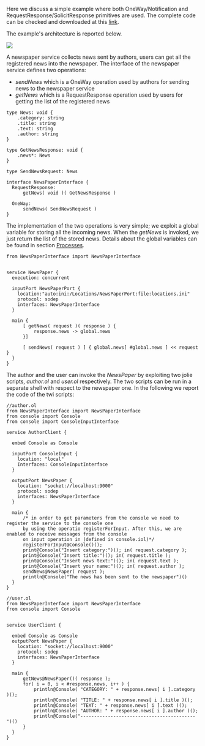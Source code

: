 Here we discuss a simple example where both OneWay/Notification and RequestResponse/SolicitResponse primitives are used. The complete code can be checked and downloaded at this [link](https://github.com/jolie/examples/tree/master/v1.10.x/02_basics/1_ports/newspaper).

The example's architecture is reported below.

![](https://docs.jolie-lang.org/v1.10.x/.gitbook/assets/newspaper.png)

A newspaper service collects news sent by authors, users can get all the registered news into the newspaper. The interface of the newspaper service defines two operations:

* _sendNews_ which is a OneWay operation used by authors for sending news to the newspaper service
* _getNews_ which is a RequestResponse operation used by users for getting the list of the registered news

```jolie
type News: void {
    .category: string
    .title: string
    .text: string
    .author: string
}

type GetNewsResponse: void {
    .news*: News
}

type SendNewsRequest: News

interface NewsPaperInterface {
  RequestResponse:
      getNews( void )( GetNewsResponse )

  OneWay:
      sendNews( SendNewsRequest )
}
```

The implementation of the two operations is very simple; we exploit a global variable for storing all the incoming news. When the _getNews_ is invoked, we just return the list of the stored news. Details about the global variables can be found in section [Processes](../processes.md).

```jolie
from NewsPaperInterface import NewsPaperInterface


service NewsPaper {
  execution: concurrent 

  inputPort NewsPaperPort {
    location:"auto:ini:/Locations/NewsPaperPort:file:locations.ini"
    protocol: sodep
    interfaces: NewsPaperInterface
  }

  main {
      [ getNews( request )( response ) {
          response.news -> global.news
      }]

      [ sendNews( request ) ] { global.news[ #global.news ] << request }
  }
}
```

The author and the user can invoke the _NewsPaper_ by exploiting two jolie scripts, _author.ol_ and _user.ol_ respectively. The two scripts can be run in a separate shell with respect to the newspaper one. In the following we report the code of the twi scripts:

```jolie
//author.ol
from NewsPaperInterface import NewsPaperInterface
from console import Console
from console import ConsoleInputInterface

service AuthorClient {

  embed Console as Console

  inputPort ConsoleInput {
    location: "local"
    Interfaces: ConsoleInputInterface
  }

  outputPort NewsPaper {
    location: "socket://localhost:9000"
    protocol: sodep
    interfaces: NewsPaperInterface
  }

  main {
      /* in order to get parameters from the console we need to register the service to the console one
      by using the operatio registerForInput. After this, we are enabled to receive messages from the console
      on input operation in (defined in console.iol)*/
      registerForInput@Console()();
      print@Console("Insert category:")(); in( request.category );
      print@Console("Insert title:")(); in( request.title );
      print@Console("Insert news text:")(); in( request.text );
      print@Console("Insert your name:")(); in( request.author );
      sendNews@NewsPaper( request );
      println@Console("The news has been sent to the newspaper")()
  }
}
```

```jolie
//user.ol
from NewsPaperInterface import NewsPaperInterface
from console import Console


service UserClient {

  embed Console as Console
  outputPort NewsPaper {
    location: "socket://localhost:9000"
    protocol: sodep
    interfaces: NewsPaperInterface
  }

  main {
      getNews@NewsPaper()( response );
      for( i = 0, i < #response.news, i++ ) {
          println@Console( "CATEGORY: " + response.news[ i ].category )();
          println@Console( "TITLE: " + response.news[ i ].title )();
          println@Console( "TEXT: " + response.news[ i ].text )();
          println@Console( "AUTHOR: " + response.news[ i ].author )();
          println@Console("------------------------------------------")()
      }
  }
}

```


